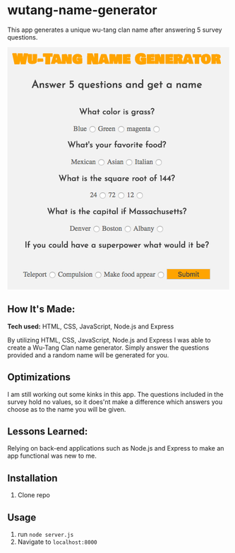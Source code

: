 # wutang-name-generator
This app generates a unique wu-tang clan name after answering 5 survey questions.

![wu-tang name preview](https://github.com/gabrielacepeda/wutang-name-generator/blob/master/wu-tang%20preview.png)



## How It's Made:

**Tech used:** HTML, CSS, JavaScript, Node.js and Express

By utilizing HTML, CSS, JavaScript, Node.js and Express I was able to create a Wu-Tang Clan name generator. Simply answer the questions provided and a random name will be generated for you.

## Optimizations

I am still working out some kinks in this app. The questions included in the survey hold no values, so it does'nt make a difference which answers you choose as to the name you will be given.

## Lessons Learned:

Relying on back-end applications such as Node.js and Express to make an app functional was new to me.

## Installation

1. Clone repo

## Usage

1. run `node server.js`
2. Navigate to `localhost:8000`
